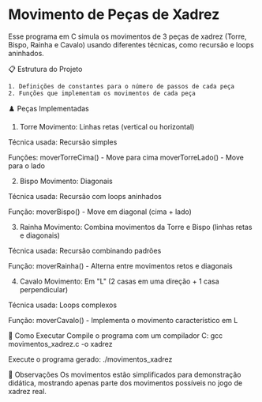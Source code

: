 # Movimento de Peças de Xadrez

Esse programa em C simula os movimentos de 3 peças de xadrez (Torre, Bispo, Rainha e Cavalo) usando diferentes técnicas, como recursão e loops aninhados.

📋 Estrutura do Projeto

    1. Definições de constantes para o número de passos de cada peça
    2. Funções que implementam os movimentos de cada peça

♟️ Peças Implementadas
1. Torre
Movimento: Linhas retas (vertical ou horizontal)

Técnica usada: Recursão simples

Funções:
    moverTorreCima() - Move para cima
    moverTorreLado() - Move para o lado

2. Bispo
Movimento: Diagonais

Técnica usada: Recursão com loops aninhados

Função:
    moverBispo() - Move em diagonal (cima + lado)

3. Rainha
Movimento: Combina movimentos da Torre e Bispo (linhas retas e diagonais)

Técnica usada: Recursão combinando padrões

Função:
    moverRainha() - Alterna entre movimentos retos e diagonais    

4. Cavalo
Movimento: Em "L" (2 casas em uma direção + 1 casa perpendicular)

Técnica usada: Loops complexos

Função:
    moverCavalo() - Implementa o movimento característico em L

🏃 Como Executar
Compile o programa com um compilador C:
    gcc movimentos_xadrez.c -o xadrez

Execute o programa gerado:
    ./movimentos_xadrez

📝 Observações
Os movimentos estão simplificados para demonstração didática, mostrando apenas parte dos movimentos possíveis no jogo de xadrez real.

